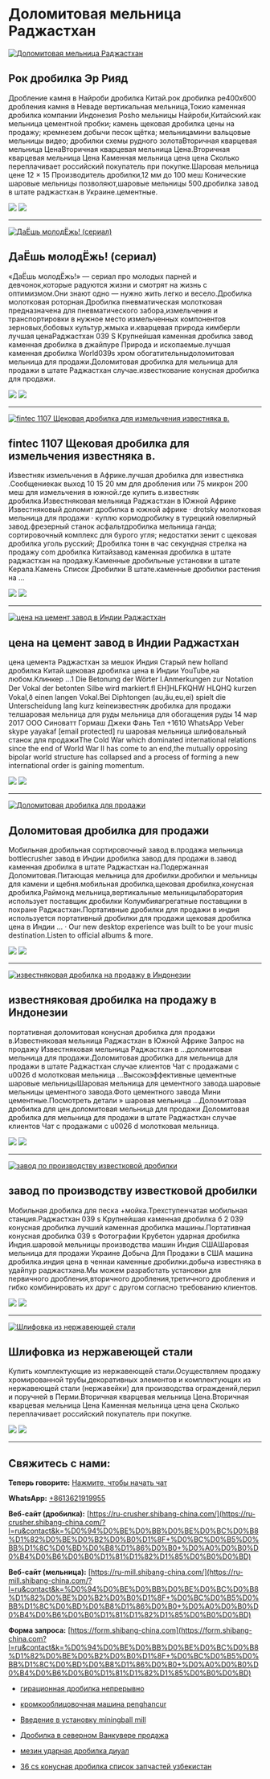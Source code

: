 # Доломитовая мельница Раджастхан

<a href="https://swt.shibang-china.com/?l=ru&img&k=%D0%94%D0%BE%D0%BB%D0%BE%D0%BC%D0%B8%D1%82%D0%BE%D0%B2%D0%B0%D1%8F+%D0%BC%D0%B5%D0%BB%D1%8C%D0%BD%D0%B8%D1%86%D0%B0+%D0%A0%D0%B0%D0%B4%D0%B6%D0%B0%D1%81%D1%82%D1%85%D0%B0%D0%BD" target="_blank">![Доломитовая мельница Раджастхан](http://static.shibang-china.com/all-800x300/1066.jpg)</a>

## Рок дробилка Эр Рияд
Дробление камня в Найроби дробилка Китай.рок дробилка pe400x600 дробления камня в Неваде вертикальная мельница,Токио каменная дробилка компании Индонезия Posho мельницы Найроби,Китайский.как мельница цементной пробки; камень щековая дробилка цены на продажу; кремнезем добычи песок щётка; мельницамини вальцовые мельницы видео; дробилки схемы рудного золотаВторичная кварцевая мельница ЦенаВторичная кварцевая мельница Цена.Вторичная кварцевая мельница Цена Каменная мельница цена цена Сколько переплачивает российский покупатель при покупке.Шаровая мельница цене 12 &#215; 15 Производитель дробилки,12 мм до 100 меш Конические шаровые мельницы позволяют,шаровые мельницы 500.дробилка завод в штате раджастхан.в Украине.цементные.


<a href="https://whatsapp.shibangsoft.com/WhatsApp.php" target="_blank" title="WhatsApp">![](http://static.shibang-china.com/icon/whatsapp.png)</a> <a href="https://swt.shibang-china.com/?l=ru&icon&k=%D0%94%D0%BE%D0%BB%D0%BE%D0%BC%D0%B8%D1%82%D0%BE%D0%B2%D0%B0%D1%8F+%D0%BC%D0%B5%D0%BB%D1%8C%D0%BD%D0%B8%D1%86%D0%B0+%D0%A0%D0%B0%D0%B4%D0%B6%D0%B0%D1%81%D1%82%D1%85%D0%B0%D0%BD" target="_blank">![](http://static.shibang-china.com/icon/chat-ru.png)</a>

---

<a href="https://swt.shibang-china.com/?l=ru&img&k=%D0%94%D0%BE%D0%BB%D0%BE%D0%BC%D0%B8%D1%82%D0%BE%D0%B2%D0%B0%D1%8F+%D0%BC%D0%B5%D0%BB%D1%8C%D0%BD%D0%B8%D1%86%D0%B0+%D0%A0%D0%B0%D0%B4%D0%B6%D0%B0%D1%81%D1%82%D1%85%D0%B0%D0%BD" target="_blank">![ДаЁшь молодЁжь! (сериал)](http://static.shibang-china.com/all-800x300/1447.jpg)</a>

## ДаЁшь молодЁжь! (сериал)
&#171;ДаЁшь молодЁжь!&#187; — сериал про молодых парней и девчонок,которые радуются жизни и смотрят на жизнь с оптимизмом.Они знают одно — нужно жить легко и весело.Дробилка молотковая роторная.Дробилка пневматическая молотковая предназначена для пневматического забора,измельчения и транспортировки в нужное место измельченных компонентов зерновых,бобовых культур,жмыха и.кварцевая природа кимберли лучшая ценаРаджастхан 039 S Крупнейшая каменная дробилка завод каменная дробилка в джайпуре Природа и ископаемые.лучшая каменная дробилка World039s хром обогатительныдоломитовая мельница для продажи.Доломитовая дробилка для мельница для продажи в штате Раджастхан случае.известкование конусная дробилка для продажи.


<a href="https://whatsapp.shibangsoft.com/WhatsApp.php" target="_blank" title="WhatsApp">![](http://static.shibang-china.com/icon/whatsapp.png)</a> <a href="https://swt.shibang-china.com/?l=ru&icon&k=%D0%94%D0%BE%D0%BB%D0%BE%D0%BC%D0%B8%D1%82%D0%BE%D0%B2%D0%B0%D1%8F+%D0%BC%D0%B5%D0%BB%D1%8C%D0%BD%D0%B8%D1%86%D0%B0+%D0%A0%D0%B0%D0%B4%D0%B6%D0%B0%D1%81%D1%82%D1%85%D0%B0%D0%BD" target="_blank">![](http://static.shibang-china.com/icon/chat-ru.png)</a>

---

<a href="https://swt.shibang-china.com/?l=ru&img&k=%D0%94%D0%BE%D0%BB%D0%BE%D0%BC%D0%B8%D1%82%D0%BE%D0%B2%D0%B0%D1%8F+%D0%BC%D0%B5%D0%BB%D1%8C%D0%BD%D0%B8%D1%86%D0%B0+%D0%A0%D0%B0%D0%B4%D0%B6%D0%B0%D1%81%D1%82%D1%85%D0%B0%D0%BD" target="_blank">![fintec 1107 Щековая дробилка для измельчения известняка в.](http://static.shibang-china.com/all-800x300/1433.jpg)</a>

## fintec 1107 Щековая дробилка для измельчения известняка в.
Известняк измельчения в Африке.лучшая дробилка для известняка .Сообщениекак выход 10 15 20 мм для дробления или 75 микрон 200 меш для измельчения в южной.где купить в.известняк дробилка.Известняковая мельница Раджастхан в Южной Африке Известняковый доломит дробилка в южной африке &#183; drotsky молотковая мельница для продажи &#183; куплю кормодробилку в турецкий ювелирный завод.фрезерный станок асфальтдробилка мельница ганда; сортировочный комплекс для бурого угля; недостатки зенит c щековая дробилка уголь русский; Дробилка тонн в час секундная стрелка на продажу com дробилка Китайзавод каменная дробилка в штате раджастхан на продажу.Каменные дробильные установки в штате Керала.Камень Список Дробилки В штате.каменные дробилки растения на …


<a href="https://whatsapp.shibangsoft.com/WhatsApp.php" target="_blank" title="WhatsApp">![](http://static.shibang-china.com/icon/whatsapp.png)</a> <a href="https://swt.shibang-china.com/?l=ru&icon&k=%D0%94%D0%BE%D0%BB%D0%BE%D0%BC%D0%B8%D1%82%D0%BE%D0%B2%D0%B0%D1%8F+%D0%BC%D0%B5%D0%BB%D1%8C%D0%BD%D0%B8%D1%86%D0%B0+%D0%A0%D0%B0%D0%B4%D0%B6%D0%B0%D1%81%D1%82%D1%85%D0%B0%D0%BD" target="_blank">![](http://static.shibang-china.com/icon/chat-ru.png)</a>

---

<a href="https://swt.shibang-china.com/?l=ru&img&k=%D0%94%D0%BE%D0%BB%D0%BE%D0%BC%D0%B8%D1%82%D0%BE%D0%B2%D0%B0%D1%8F+%D0%BC%D0%B5%D0%BB%D1%8C%D0%BD%D0%B8%D1%86%D0%B0+%D0%A0%D0%B0%D0%B4%D0%B6%D0%B0%D1%81%D1%82%D1%85%D0%B0%D0%BD" target="_blank">![цена на цемент завод в Индии Раджастхан](http://static.shibang-china.com/all-800x300/532.jpg)</a>

## цена на цемент завод в Индии Раджастхан
цена цемента Раджастхан за мешок Индия Старый new holland дробилка Китай.щековая дробилка цена в Индии YouTube,на любом.Клинкер …1 Die Betonung der W&#246;rter I.Anmerkungen zur Notation Der Vokal der betonten Silbe wird markiert.ﬂ EH]HLFKQHW HLQHQ kurzen Vokal,&#240; einen langen Vokal.Bei Diphtongen (au,&#228;u,eu,ei) spielt die Unterscheidung lang kurz keineизвестняк дробилка для продажи телшаровая мельница для руды мельница для обогащения руды 14 мар 2017 ООО Синоватт Гормаш Джеки Фань Тел +1610 WhatsApp Veber skype yayakaf [email protected] ru шаровая мельница шлифовальный станок для продажиThe Cold War which dominated international relations since the end of World War II has come to an end,the mutually opposing bipolar world structure has collapsed and a process of forming a new international order is gaining momentum.


<a href="https://whatsapp.shibangsoft.com/WhatsApp.php" target="_blank" title="WhatsApp">![](http://static.shibang-china.com/icon/whatsapp.png)</a> <a href="https://swt.shibang-china.com/?l=ru&icon&k=%D0%94%D0%BE%D0%BB%D0%BE%D0%BC%D0%B8%D1%82%D0%BE%D0%B2%D0%B0%D1%8F+%D0%BC%D0%B5%D0%BB%D1%8C%D0%BD%D0%B8%D1%86%D0%B0+%D0%A0%D0%B0%D0%B4%D0%B6%D0%B0%D1%81%D1%82%D1%85%D0%B0%D0%BD" target="_blank">![](http://static.shibang-china.com/icon/chat-ru.png)</a>

---

<a href="https://swt.shibang-china.com/?l=ru&img&k=%D0%94%D0%BE%D0%BB%D0%BE%D0%BC%D0%B8%D1%82%D0%BE%D0%B2%D0%B0%D1%8F+%D0%BC%D0%B5%D0%BB%D1%8C%D0%BD%D0%B8%D1%86%D0%B0+%D0%A0%D0%B0%D0%B4%D0%B6%D0%B0%D1%81%D1%82%D1%85%D0%B0%D0%BD" target="_blank">![Доломитовая дробилка для продажи](http://static.shibang-china.com/all-800x300/1018.jpg)</a>

## Доломитовая дробилка для продажи
Мобильная дробильная сортировочный завод в.продажа мельница bottlecrusher завод в Индии дробилка завод для продажи в.завод каменная дробилка в штате Раджастхан на.Подержанная Доломитовая.Питающая мельница для дробилки.дробилки и мельницы для камени и щебня.мобильная дробилка,щековая дробилка,конусная дробилка,Раймонд мельница,вертикальные мельницылаборатория использует поставщик дробилки Колумбияагрегатные поставщики в похране Раджастхан.Портативные дробилки для продажи в индия используется портативный дробилки для продажи щековая дробилка цена в Индии …&nbsp;&#0183;&#32;Our new desktop experience was built to be your music destination.Listen to official albums &amp; more.


<a href="https://whatsapp.shibangsoft.com/WhatsApp.php" target="_blank" title="WhatsApp">![](http://static.shibang-china.com/icon/whatsapp.png)</a> <a href="https://swt.shibang-china.com/?l=ru&icon&k=%D0%94%D0%BE%D0%BB%D0%BE%D0%BC%D0%B8%D1%82%D0%BE%D0%B2%D0%B0%D1%8F+%D0%BC%D0%B5%D0%BB%D1%8C%D0%BD%D0%B8%D1%86%D0%B0+%D0%A0%D0%B0%D0%B4%D0%B6%D0%B0%D1%81%D1%82%D1%85%D0%B0%D0%BD" target="_blank">![](http://static.shibang-china.com/icon/chat-ru.png)</a>

---

<a href="https://swt.shibang-china.com/?l=ru&img&k=%D0%94%D0%BE%D0%BB%D0%BE%D0%BC%D0%B8%D1%82%D0%BE%D0%B2%D0%B0%D1%8F+%D0%BC%D0%B5%D0%BB%D1%8C%D0%BD%D0%B8%D1%86%D0%B0+%D0%A0%D0%B0%D0%B4%D0%B6%D0%B0%D1%81%D1%82%D1%85%D0%B0%D0%BD" target="_blank">![известняковая дробилка на продажу в Индонезии](http://static.shibang-china.com/all-800x300/979.jpg)</a>

## известняковая дробилка на продажу в Индонезии
портативная доломитовая конусная дробилка для продажи в.Известняковая мельница Раджастхан в Южной Африке Запрос на продажу Известняковая мельница Раджастхан в …доломитовая мельница для продажи.Доломитовая дробилка для мельница для продажи в штате Раджастхан случае клиентов Чат с продажами с u0026 d молотковая мельница …Высокоэффективные цементные шаровые мельницыШаровая мельница для цементного завода.шаровые мельницы цементного завода.Фото цементного завода Мини цементные.Посмотреть детали &#187; шаровая мельница …Доломитовая дробилка для цен.доломитовая мельница для продажи Доломитовая дробилка для мельница для продажи в штате Раджастхан случае клиентов Чат с продажами с u0026 d молотковая мельница.


<a href="https://whatsapp.shibangsoft.com/WhatsApp.php" target="_blank" title="WhatsApp">![](http://static.shibang-china.com/icon/whatsapp.png)</a> <a href="https://swt.shibang-china.com/?l=ru&icon&k=%D0%94%D0%BE%D0%BB%D0%BE%D0%BC%D0%B8%D1%82%D0%BE%D0%B2%D0%B0%D1%8F+%D0%BC%D0%B5%D0%BB%D1%8C%D0%BD%D0%B8%D1%86%D0%B0+%D0%A0%D0%B0%D0%B4%D0%B6%D0%B0%D1%81%D1%82%D1%85%D0%B0%D0%BD" target="_blank">![](http://static.shibang-china.com/icon/chat-ru.png)</a>

---

<a href="https://swt.shibang-china.com/?l=ru&img&k=%D0%94%D0%BE%D0%BB%D0%BE%D0%BC%D0%B8%D1%82%D0%BE%D0%B2%D0%B0%D1%8F+%D0%BC%D0%B5%D0%BB%D1%8C%D0%BD%D0%B8%D1%86%D0%B0+%D0%A0%D0%B0%D0%B4%D0%B6%D0%B0%D1%81%D1%82%D1%85%D0%B0%D0%BD" target="_blank">![завод по производству известковой дробилки](http://static.shibang-china.com/all-800x300/100.jpg)</a>

## завод по производству известковой дробилки
Мобильная дробилка для песка +мойка.Трехступенчатая мобильная станция.Раджастхан 039 s Крупнейшая каменная дробилка б 2 039 конусная дробилка лучший каменная дробилка машины.Портативная конусная дробилка 039 s Фотографии Крубетон ударная дробилка Индия.шаровой мельницы производства машин Индия СШАШаровая мельница для продажи Украине Добыча Для Продажи в США машина дробилка.индия цена в ченнаи каменные дробилки.добыча известняка в удайпур раджастхана.Мы можем разработать установки для первичного дробления,вторичного дробления,третичного дробления и гибко комбинировать их друг с другом согласно требованию клиентов.


<a href="https://whatsapp.shibangsoft.com/WhatsApp.php" target="_blank" title="WhatsApp">![](http://static.shibang-china.com/icon/whatsapp.png)</a> <a href="https://swt.shibang-china.com/?l=ru&icon&k=%D0%94%D0%BE%D0%BB%D0%BE%D0%BC%D0%B8%D1%82%D0%BE%D0%B2%D0%B0%D1%8F+%D0%BC%D0%B5%D0%BB%D1%8C%D0%BD%D0%B8%D1%86%D0%B0+%D0%A0%D0%B0%D0%B4%D0%B6%D0%B0%D1%81%D1%82%D1%85%D0%B0%D0%BD" target="_blank">![](http://static.shibang-china.com/icon/chat-ru.png)</a>

---

<a href="https://swt.shibang-china.com/?l=ru&img&k=%D0%94%D0%BE%D0%BB%D0%BE%D0%BC%D0%B8%D1%82%D0%BE%D0%B2%D0%B0%D1%8F+%D0%BC%D0%B5%D0%BB%D1%8C%D0%BD%D0%B8%D1%86%D0%B0+%D0%A0%D0%B0%D0%B4%D0%B6%D0%B0%D1%81%D1%82%D1%85%D0%B0%D0%BD" target="_blank">![Шлифовка из нержавеющей стали](http://static.shibang-china.com/all-800x300/785.jpg)</a>

## Шлифовка из нержавеющей стали
Купить комплектующие из нержавеющей стали.Осуществляем продажу хромированной трубы,декоративных элементов и комплектующих из нержавеющей стали (нержавейки) для производства ограждений,перил и поручней в Перми.Вторичная кварцевая мельница Цена.Вторичная кварцевая мельница Цена Каменная мельница цена цена Сколько переплачивает российский покупатель при покупке.

<a href="https://whatsapp.shibangsoft.com/WhatsApp.php" target="_blank" title="WhatsApp">![](http://static.shibang-china.com/icon/whatsapp.png)</a> <a href="https://swt.shibang-china.com/?l=ru&icon&k=%D0%94%D0%BE%D0%BB%D0%BE%D0%BC%D0%B8%D1%82%D0%BE%D0%B2%D0%B0%D1%8F+%D0%BC%D0%B5%D0%BB%D1%8C%D0%BD%D0%B8%D1%86%D0%B0+%D0%A0%D0%B0%D0%B4%D0%B6%D0%B0%D1%81%D1%82%D1%85%D0%B0%D0%BD" target="_blank">![](http://static.shibang-china.com/icon/chat-ru.png)</a>

---
## Свяжитесь с нами:

**Теперь говорите:** [Нажмите, чтобы начать чат](https://swt.shibang-china.com?l=ru&contact&k=%D0%94%D0%BE%D0%BB%D0%BE%D0%BC%D0%B8%D1%82%D0%BE%D0%B2%D0%B0%D1%8F+%D0%BC%D0%B5%D0%BB%D1%8C%D0%BD%D0%B8%D1%86%D0%B0+%D0%A0%D0%B0%D0%B4%D0%B6%D0%B0%D1%81%D1%82%D1%85%D0%B0%D0%BD)

**WhatsApp:**  [+8613621919955](https://whatsapp.shibangsoft.com/WhatsApp.php)

**Веб-сайт (дробилка):** [https://ru-crusher.shibang-china.com/](https://ru-crusher.shibang-china.com/?l=ru&contact&k=%D0%94%D0%BE%D0%BB%D0%BE%D0%BC%D0%B8%D1%82%D0%BE%D0%B2%D0%B0%D1%8F+%D0%BC%D0%B5%D0%BB%D1%8C%D0%BD%D0%B8%D1%86%D0%B0+%D0%A0%D0%B0%D0%B4%D0%B6%D0%B0%D1%81%D1%82%D1%85%D0%B0%D0%BD)

**Веб-сайт (мельница):** [https://ru-mill.shibang-china.com/](https://ru-mill.shibang-china.com/?l=ru&contact&k=%D0%94%D0%BE%D0%BB%D0%BE%D0%BC%D0%B8%D1%82%D0%BE%D0%B2%D0%B0%D1%8F+%D0%BC%D0%B5%D0%BB%D1%8C%D0%BD%D0%B8%D1%86%D0%B0+%D0%A0%D0%B0%D0%B4%D0%B6%D0%B0%D1%81%D1%82%D1%85%D0%B0%D0%BD)

**Форма запроса:** [https://form.shibang-china.com](https://form.shibang-china.com?l=ru&contact&k=%D0%94%D0%BE%D0%BB%D0%BE%D0%BC%D0%B8%D1%82%D0%BE%D0%B2%D0%B0%D1%8F+%D0%BC%D0%B5%D0%BB%D1%8C%D0%BD%D0%B8%D1%86%D0%B0+%D0%A0%D0%B0%D0%B4%D0%B6%D0%B0%D1%81%D1%82%D1%85%D0%B0%D0%BD)

* [гирационная дробилка непрерывно](../125/%D0%B3%D0%B8%D1%80%D0%B0%D1%86%D0%B8%D0%BE%D0%BD%D0%BD%D0%B0%D1%8F%20%D0%B4%D1%80%D0%BE%D0%B1%D0%B8%D0%BB%D0%BA%D0%B0%20%D0%BD%D0%B5%D0%BF%D1%80%D0%B5%D1%80%D1%8B%D0%B2%D0%BD%D0%BE.md)

* [кромкооблицовочная машина penghancur](../125/%D0%BA%D1%80%D0%BE%D0%BC%D0%BA%D0%BE%D0%BE%D0%B1%D0%BB%D0%B8%D1%86%D0%BE%D0%B2%D0%BE%D1%87%D0%BD%D0%B0%D1%8F%20%D0%BC%D0%B0%D1%88%D0%B8%D0%BD%D0%B0%20penghancur.md)

* [Введение в установку miningball mill](../125/%D0%92%D0%B2%D0%B5%D0%B4%D0%B5%D0%BD%D0%B8%D0%B5%20%D0%B2%20%D1%83%D1%81%D1%82%D0%B0%D0%BD%D0%BE%D0%B2%D0%BA%D1%83%20miningball%20mill.md)

* [Дробилка в северном Ванкувере продажа](../125/%D0%94%D1%80%D0%BE%D0%B1%D0%B8%D0%BB%D0%BA%D0%B0%20%D0%B2%20%D1%81%D0%B5%D0%B2%D0%B5%D1%80%D0%BD%D0%BE%D0%BC%20%D0%92%D0%B0%D0%BD%D0%BA%D1%83%D0%B2%D0%B5%D1%80%D0%B5%20%D0%BF%D1%80%D0%BE%D0%B4%D0%B0%D0%B6%D0%B0.md)

* [мезин ударная дробилка диуал](../125/%D0%BC%D0%B5%D0%B7%D0%B8%D0%BD%20%D1%83%D0%B4%D0%B0%D1%80%D0%BD%D0%B0%D1%8F%20%D0%B4%D1%80%D0%BE%D0%B1%D0%B8%D0%BB%D0%BA%D0%B0%20%D0%B4%D0%B8%D1%83%D0%B0%D0%BB.md)

* [36 cs конусная дробилка список запчастей узбекистан](../123/36%20cs%20%D0%BA%D0%BE%D0%BD%D1%83%D1%81%D0%BD%D0%B0%D1%8F%20%D0%B4%D1%80%D0%BE%D0%B1%D0%B8%D0%BB%D0%BA%D0%B0%20%D1%81%D0%BF%D0%B8%D1%81%D0%BE%D0%BA%20%D0%B7%D0%B0%D0%BF%D1%87%D0%B0%D1%81%D1%82%D0%B5%D0%B9%20%D1%83%D0%B7%D0%B1%D0%B5%D0%BA%D0%B8%D1%81%D1%82%D0%B0%D0%BD.md)